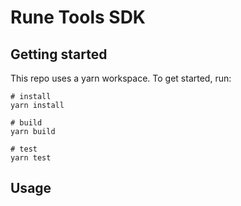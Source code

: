 # Rune Tools SDK 

## Getting started

This repo uses a yarn workspace. To get started, run:

```shell
# install
yarn install

# build
yarn build

# test
yarn test
```

## Usage

